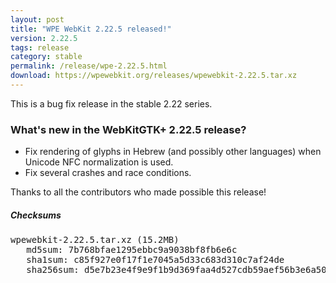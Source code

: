 ```yaml
---
layout: post
title: "WPE WebKit 2.22.5 released!"
version: 2.22.5
tags: release
category: stable
permalink: /release/wpe-2.22.5.html
download: https://wpewebkit.org/releases/wpewebkit-2.22.5.tar.xz
---
```


This is a bug fix release in the stable 2.22 series.

### What's new in the WebKitGTK+ 2.22.5 release?

- Fix rendering of glyphs in Hebrew (and possibly other languages) when Unicode NFC normalization is used.
- Fix several crashes and race conditions.

Thanks to all the contributors who made possible this release!

##### Checksums

<pre>
wpewebkit-2.22.5.tar.xz (15.2MB)
   md5sum: 7b768bfae1295ebbc9a9038bf8fb6e6c
   sha1sum: c85f927e0f17f1e7045a5d33c683d310c7af24de
   sha256sum: d5e7b23e4f9e9f1b9d369faa4d527cdb59aef56b3e6a50a16dad243df5f699f3
</pre>
